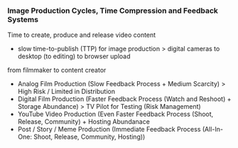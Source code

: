 ### Image Production Cycles, Time Compression and Feedback Systems

Time to create, produce and release video content

- slow time-to-publish (TTP) for image production > digital cameras to desktop (to editing) to browser upload

from filmmaker to content creator

- Analog Film Production (Slow Feedback Process + Medium Scarcity) > High Risk / Limited in Distribution
- Digital Film Production (Faster Feedback Process (Watch and Reshoot) + Storage Abundance) > TV Pilot for Testing (Risk Management)
- YouTube Video Production (Even Faster Feedback Process (Shoot, Release, Community) + Hosting Abundanace
- Post / Story / Meme Production (Immediate Feedback Process (All-In-One: Shoot, Release, Community, Hosting))